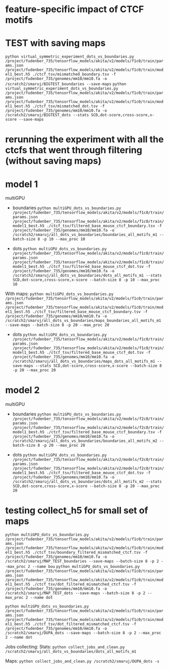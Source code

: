 
# feature-specific impact of CTCF motifs

# TEST with saving maps
```python virtual_symmetric_experiment_dots_vs_boundaries.py /project/fudenber_735/tensorflow_models/akita/v2/models/f1c0/train/params.json /project/fudenber_735/tensorflow_models/akita/v2/models/f1c0/train/model1_best.h5 ./ctcf_tsv/mismatched_boundary.tsv -f /project/fudenber_735/genomes/mm10/mm10.fa -o /scratch2/smaruj/BIGTEST_boundaries --save-maps```
```python virtual_symmetric_experiment_dots_vs_boundaries.py /project/fudenber_735/tensorflow_models/akita/v2/models/f1c0/train/params.json /project/fudenber_735/tensorflow_models/akita/v2/models/f1c0/train/model1_best.h5 ./ctcf_tsv/mismatched_dot.tsv -f /project/fudenber_735/genomes/mm10/mm10.fa -o /scratch2/smaruj/BIGTEST_dots --stats SCD,dot-score,cross-score,x-score --save-maps```

# rerunning the experiment with all the ctcfs that went through filtering (without saving maps)
# model 1
multiGPU
- boundaries
```python multiGPU_dots_vs_boundaries.py /project/fudenber_735/tensorflow_models/akita/v2/models/f1c0/train/params.json /project/fudenber_735/tensorflow_models/akita/v2/models/f1c0/train/model1_best.h5 ./ctcf_tsv/filtered_base_mouse_ctcf_boundary.tsv -f /project/fudenber_735/genomes/mm10/mm10.fa -o /scratch2/smaruj/all_dots_vs_boundaries/boundaries_all_motifs_m1 --batch-size 8 -p 10 --max_proc 10```

- dots
```python multiGPU_dots_vs_boundaries.py /project/fudenber_735/tensorflow_models/akita/v2/models/f1c0/train/params.json /project/fudenber_735/tensorflow_models/akita/v2/models/f1c0/train/model1_best.h5 ./ctcf_tsv/filtered_base_mouse_ctcf_dot.tsv -f /project/fudenber_735/genomes/mm10/mm10.fa -o /scratch2/smaruj/all_dots_vs_boundaries/dots_all_motifs_m1 --stats SCD,dot-score,cross-score,x-score --batch-size 8 -p 10 --max_proc 10```

With maps:
```python multiGPU_dots_vs_boundaries.py /project/fudenber_735/tensorflow_models/akita/v2/models/f1c0/train/params.json /project/fudenber_735/tensorflow_models/akita/v2/models/f1c0/train/model1_best.h5 ./ctcf_tsv/filtered_base_mouse_ctcf_boundary.tsv -f /project/fudenber_735/genomes/mm10/mm10.fa -o /scratch2/smaruj/all_dots_vs_boundaries/maps_boundaries_all_motifs_m1 --save-maps --batch-size 8 -p 20 --max_proc 20```

- dots
```python multiGPU_dots_vs_boundaries.py /project/fudenber_735/tensorflow_models/akita/v2/models/f1c0/train/params.json /project/fudenber_735/tensorflow_models/akita/v2/models/f1c0/train/model1_best.h5 ./ctcf_tsv/filtered_base_mouse_ctcf_dot.tsv -f /project/fudenber_735/genomes/mm10/mm10.fa -o /scratch2/smaruj/all_dots_vs_boundaries/maps_dots_all_motifs_m1 --save-maps --stats SCD,dot-score,cross-score,x-score --batch-size 8 -p 20 --max_proc 20```


# model 2
multiGPU
- boundaries
```python multiGPU_dots_vs_boundaries.py /project/fudenber_735/tensorflow_models/akita/v2/models/f2c0/train/params.json /project/fudenber_735/tensorflow_models/akita/v2/models/f2c0/train/model1_best.h5 ./ctcf_tsv/filtered_base_mouse_ctcf_boundary.tsv -f /project/fudenber_735/genomes/mm10/mm10.fa -o /scratch2/smaruj/all_dots_vs_boundaries/boundaries_all_motifs_m2 --batch-size 8 -p 20 --max_proc 20```

- dots
```python multiGPU_dots_vs_boundaries.py /project/fudenber_735/tensorflow_models/akita/v2/models/f2c0/train/params.json /project/fudenber_735/tensorflow_models/akita/v2/models/f2c0/train/model1_best.h5 ./ctcf_tsv/filtered_base_mouse_ctcf_dot.tsv -f /project/fudenber_735/genomes/mm10/mm10.fa -o /scratch2/smaruj/all_dots_vs_boundaries/dots_all_motifs_m2 --stats SCD,dot-score,cross-score,x-score --batch-size 8 -p 20 --max_proc 20```


# testing collect_h5 for small set of maps
```python multiGPU_dots_vs_boundaries.py /project/fudenber_735/tensorflow_models/akita/v2/models/f1c0/train/params.json /project/fudenber_735/tensorflow_models/akita/v2/models/f1c0/train/model1_best.h5 ./ctcf_tsv/boundary_filtered_mismatched_ctcf.tsv -f /project/fudenber_735/genomes/mm10/mm10.fa -o /scratch2/smaruj/MAP_TEST_boundaries --save-maps --batch-size 8 -p 2 --max_proc 2 --name bou```
```python multiGPU_dots_vs_boundaries.py /project/fudenber_735/tensorflow_models/akita/v2/models/f1c0/train/params.json /project/fudenber_735/tensorflow_models/akita/v2/models/f1c0/train/model1_best.h5 ./ctcf_tsv/dot_filtered_mismatched_ctcf.tsv -f /project/fudenber_735/genomes/mm10/mm10.fa -o /scratch2/smaruj/MAP_TEST_dots --save-maps --batch-size 8 -p 2 --max_proc 2 --name dot```


```python multiGPU_dots_vs_boundaries.py /project/fudenber_735/tensorflow_models/akita/v2/models/f1c0/train/params.json /project/fudenber_735/tensorflow_models/akita/v2/models/f1c0/train/model1_best.h5 ./ctcf_tsv/dot_filtered_mismatched_ctcf.tsv -f /project/fudenber_735/genomes/mm10/mm10.fa -o /scratch2/smaruj/DUPA_dots --save-maps --batch-size 8 -p 2 --max_proc 2 --name dot```


Jobs collecting:
Stats:
```python collect_jobs_and_clean.py /scratch2/smaruj/all_dots_vs_boundaries/dots_all_motifs_m1```

Maps:
```python collect_jobs_and_clean.py /scratch2/smaruj/DUPA_dots -s```








